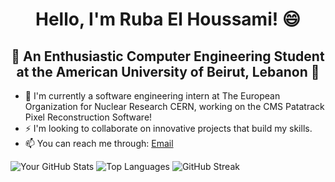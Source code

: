<div align="center">
  
# Hello, I'm Ruba El Houssami! 😄

## 🌱 An Enthusiastic Computer Engineering Student at the American University of Beirut, Lebanon 🌱

</div>

- 🔭 I'm currently a software engineering intern at The European Organization for Nuclear Research CERN, working on the CMS Patatrack Pixel Reconstruction Software!
- ⚡ I'm looking to collaborate on innovative projects that build my skills.
- 📫 You can reach me through: [Email](mailto:rhe34@mail.aub.edu)

<!--
Here are some ideas to get you started:

- 🔭 I’m currently working on ...
- 🌱 I’m currently learning ...
- 👯 I’m looking to collaborate on ...
- 🤔 I’m looking for help with ...
- 💬 Ask me about ...
- 📫 How to reach me: ...
- 😄 Pronouns: ...
- ⚡ Fun fact: ...
-->

![Your GitHub Stats](https://github-readme-stats.vercel.app/api?username=RubaHoussami&show_icons=true&theme=white)
![Top Languages](https://github-readme-stats.vercel.app/api/top-langs/?username=RubaHoussami&layout=compact&theme=white)
![GitHub Streak](https://github-readme-streak-stats.herokuapp.com/?user=RubaHoussami&theme=white)
